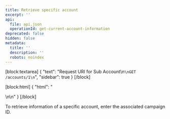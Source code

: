 ```yaml
---
title: Retrieve specific account
excerpt: ''
api:
  file: api.json
  operationId: get-current-account-information
deprecated: false
hidden: false
metadata:
  title: ''
  description: ''
  robots: noindex
---
```

[block:textarea]
{
  "text": "Request URI for Sub Account\n```\nGET /accounts/1\n```",
  "sidebar": true
}
[/block]

[block:html]
{
  "html": "<div></div>\n\n<style></style>"
}
[/block]

To retrieve information of a specific account, enter the associated campaign ID.